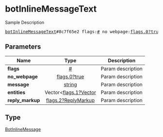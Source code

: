 # botInlineMessageText

Sample Description

<pre>
<a href="../constructor/botInlineMessageText.md">botInlineMessageText</a>#8c7f65e2 flags:<a href="../type/#.md">#</a> no_webpage:<a href="../type/flags.0?true.md">flags.0?true</a> message:<a href="../type/string.md">string</a> entities:Vector&lt;<a href="../type/flags.1?Vector.md">flags.1?Vector</a>&gt; reply_markup:<a href="../type/flags.2?ReplyMarkup.md">flags.2?ReplyMarkup</a> = <a href="../type/BotInlineMessage.md">BotInlineMessage</a>;
</pre>

## Parameters

| Name | Type | Description |
|------|:----:|-------------|
| **flags** | [#](../type/#.md) | Param description |
| **no_webpage** | [flags.0?true](../type/flags.0?true.md) | Param description |
| **message** | [string](../type/string.md) | Param description |
| **entities** | Vector<[flags.1?Vector](../type/flags.1?Vector.md) | Param description |
| **reply_markup** | [flags.2?ReplyMarkup](../type/flags.2?ReplyMarkup.md) | Param description |

## Type

[BotInlineMessage](../type/BotInlineMessage.md)
